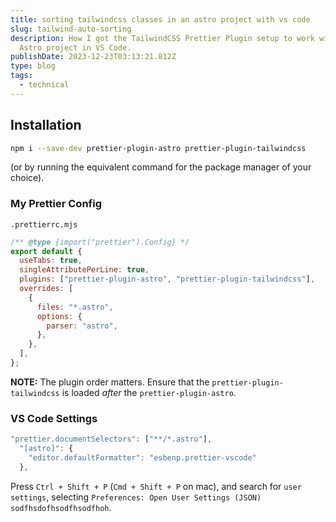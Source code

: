 ```yaml
---
title: sorting tailwindcss classes in an astro project with vs code
slug: tailwind-auto-sorting
description: How I got the TailwindCSS Prettier Plugin setup to work with my
  Astro project in VS Code.
publishDate: 2023-12-23T03:13:21.812Z
type: blog
tags:
  - technical
---
```


## Installation

```bash
npm i --save-dev prettier-plugin-astro prettier-plugin-tailwindcss
```

(or by running the equivalent command for the package manager of your choice).

### My Prettier Config

`.prettierrc.mjs`

```javascript
/** @type {import("prettier").Config} */
export default {
  useTabs: true,
  singleAttributePerLine: true,
  plugins: ["prettier-plugin-astro", "prettier-plugin-tailwindcss"],
  overrides: [
    {
      files: "*.astro",
      options: {
        parser: "astro",
      },
    },
  ],
};
```

**NOTE:** The plugin order matters. Ensure that the `prettier-plugin-tailwindcss` is loaded _after_ the `prettier-plugin-astro`.

### VS Code Settings

```javascript
"prettier.documentSelectors": ["**/*.astro"],
  "[astro]": {
    "editor.defaultFormatter": "esbenp.prettier-vscode"
  },
```

Press `Ctrl + Shift + P` (`Cmd + Shift + P` on mac), and search for `user settings`, selecting `Preferences: Open User Settings (JSON) sodfhsdofhsodfhsodfhoh`.
